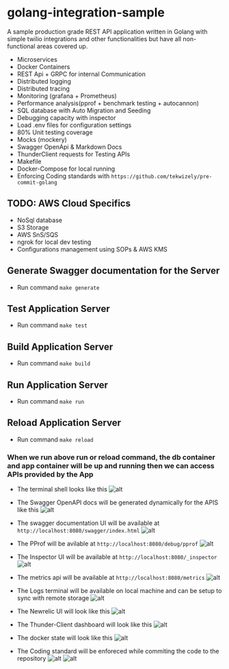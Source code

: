 # golang-integration-sample

A sample production grade REST API application written in Golang with simple twilio integrations and other functionalities but have all non-functional areas covered up.

- Microservices
- Docker Containers
- REST Api + GRPC for internal Communication
- Distributed logging
- Distributed tracing
- Monitoring (grafana + Prometheus)
- Performance analysis(pprof + benchmark testing + autocannon)
- SQL database with Auto Migration and Seeding
- Debugging capacity with inspector
- Load .env files for configuration settings
- 80% Unit testing coverage
- Mocks (mockery)
- Swagger OpenApi & Markdown Docs
- ThunderClient requests for Testing APIs
- Makefile
- Docker-Compose for local running
- Enforcing Coding standards with `https://github.com/tekwizely/pre-commit-golang`

## TODO: AWS Cloud Specifics

- NoSql database
- S3 Storage
- AWS SnS/SQS
- ngrok for local dev testing
- Configurations management using SOPs & AWS KMS

## Generate Swagger documentation for the Server

- Run command `make generate`

## Test Application Server

- Run command `make test`
  
## Build Application Server

- Run command `make build`

## Run Application Server

- Run command `make run`

## Reload Application Server

- Run command `make reload`

### When we run above run or reload command, the db container and app container will be up and running then we can access APIs provided by the App

- The terminal shell looks like this
![alt](assets/screenshots/run-cli.png)

- The Swagger OpenAPI docs will be generated dynamically for the APIS like this
![alt](assets/screenshots/swag-gen.png)

- The swagger documentation UI will be available at `http://localhost:8080/swagger/index.html`
![alt](assets/screenshots/swagger-ui.png)

- The PProf will be avilable at `http://localhost:8080/debug/pprof`
![alt](assets/screenshots/pprof.png)

- The Inspector UI will be available at `http://localhost:8080/_inspector`
![alt](assets/screenshots/inspector.png)

- The metrics api will be available at `http://localhost:8080/metrics`
![alt](assets/screenshots/metrics.png)

- The Logs terminal will be available on local machine and can be setup to sync with remote storage
![alt](assets/screenshots/debug.png)

- The Newrelic UI will look like this
![alt](assets/screenshots/newrelic.png)

- The Thunder-Client dashboard will look like this
![alt](assets/screenshots/thunderclient.png)

- The docker state will look like this
![alt](assets/screenshots/docker-ps.png)

- The Coding standard will be enforeced while commiting the code to the repository
![alt](assets/screenshots/precommit-1.png)
![alt](assets/screenshots/precommit-2.png)

